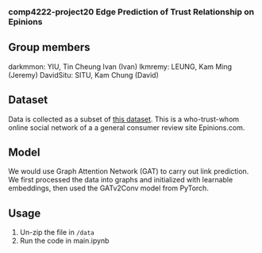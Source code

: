 ### comp4222-project20 Edge Prediction of Trust Relationship on Epinions

## Group members

darkmmon: YIU, Tin Cheung Ivan (Ivan)
lkmremy: LEUNG, Kam Ming (Jeremy)
DavidSitu: SITU, Kam Chung (David)

## Dataset

Data is collected as a subset of [this dataset](https://snap.stanford.edu/data/soc-sign-epinions.html).
This is a who-trust-whom online social network of a a general consumer review site Epinions.com.

## Model

We would use Graph Attention Network (GAT) to carry out link prediction.
We first processed the data into graphs and initialized with learnable embeddings, then used the GATv2Conv model from PyTorch.

## Usage

1. Un-zip the file in `/data`
2. Run the code in main.ipynb
